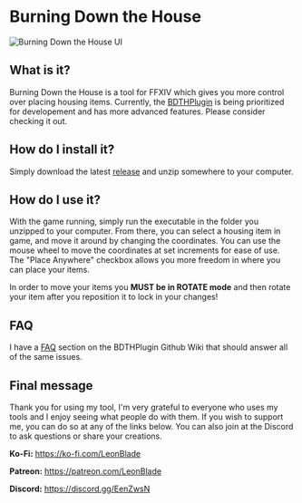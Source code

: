# Burning Down the House

![Burning Down the House UI](https://i.imgur.com/9rQ9kOR.png)

## What is it?
Burning Down the House is a tool for FFXIV which gives you more control over placing housing items. Currently, the [BDTHPlugin](https://github.com/LeonBlade/BDTHPlugin) is being prioritized for developement and has more advanced features. Please consider checking it out.

## How do I install it?
Simply download the latest [release](https://github.com/LeonBlade/BurningDownTheHouse/releases/latest) and unzip somewhere to your computer.

## How do I use it?
With the game running, simply run the executable in the folder you unzipped to your computer. From there, you can select a housing item in game, and move it around by changing the coordinates. You can use the mouse wheel to move the coordinates at set increments for ease of use. The "Place Anywhere" checkbox allows you more freedom in where you can place your items.

In order to move your items you **MUST be in ROTATE mode** and then rotate your item after you reposition it to lock in your changes!

## FAQ
I have a [FAQ](https://github.com/LeonBlade/BDTHPlugin/wiki/FAQ) section on the BDTHPlugin Github Wiki that should answer all of the same issues.

## Final message
Thank you for using my tool, I'm very grateful to everyone who uses my tools and I enjoy seeing what people do with them. If you wish to support me, you can do so at any of the links below. You can also join at the Discord to ask questions or share your creations.

**Ko-Fi:** https://ko-fi.com/LeonBlade

**Patreon:** https://patreon.com/LeonBlade

**Discord:** https://discord.gg/EenZwsN
